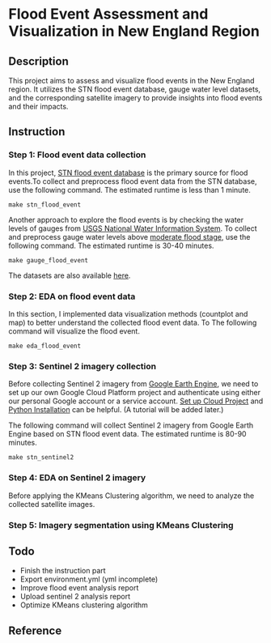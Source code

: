 # Flood Event Assessment and Visualization in New England Region

## Description
This project aims to assess and visualize flood events in the New England region. It utilizes the STN flood event database, gauge water level datasets, and the corresponding satellite imagery to provide insights into flood events and their impacts. 

## Instruction
### Step 1: Flood event data collection
In this project, [STN flood event database](https://stn.wim.usgs.gov/STNDataPortal/) is the primary source for flood events.To collect and preprocess flood event data from the STN database, use the following command. The estimated runtime is less than 1 minute. 
```
make stn_flood_event
```

Another approach to explore the flood events is by checking the water levels of gauges from [USGS National Water Information System](https://waterdata.usgs.gov/nwis).
To collect and preprocess gauge water levels above [moderate flood stage](https://www.weather.gov/aprfc/terminology#:~:text=Moderate%20Flooding%20is%20defined%20to%20have%20some,if%20moderate%20flooding%20is%20expected%20during%20the), use the following command. The estimated runtime is 30-40 minutes. 
```
make gauge_flood_event
```

The datasets are also available [here](https://drive.google.com/drive/folders/1m8dKBEbzPUuHp1urUjmGc0xb7KmVK_Ri?usp=sharing). 

### Step 2: EDA on flood event data
In this section, I implemented data visualization methods (countplot and map) to better understand the collected flood event data. To The following command will visualize the flood event. 
```
make eda_flood_event
```

### Step 3: Sentinel 2 imagery collection
Before collecting Sentinel 2 imagery from [Google Earth Engine](https://developers.google.com/earth-engine/datasets/catalog/sentinel-2), we need to set up our own Google Cloud Platform project and authenticate using either our personal Google account or a service account. [Set up Cloud Project](https://developers.google.com/earth-engine/cloud/earthengine_cloud_project_setup) and [Python Installation](https://developers.google.com/earth-engine/guides/python_install) can be helpful. (A tutorial will be added later.)

The following command will collect Sentinel 2 imagery from Google Earth Engine based on STN flood event data. The estimated runtime is 80-90 minutes.

```
make stn_sentinel2
```

### Step 4: EDA on Sentinel 2 imagery
Before applying the KMeans Clustering algorithm, we need to analyze the collected satellite images.
### Step 5: Imagery segmentation using KMeans Clustering

## Todo
- Finish the instruction part
- Export environment.yml (yml incomplete)
- Improve flood event analysis report
- Upload sentinel 2 analysis report
- Optimize KMeans clustering algorithm

## Reference
